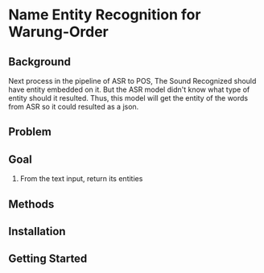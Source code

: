 # Name Entity Recognition for Warung-Order

## Background
Next process in the pipeline of ASR to POS, The Sound Recognized should have entity embedded on it. But the ASR model didn't know what type of entity should it resulted. 
Thus, this model will get the entity of the words from ASR so it could resulted as a json.

## Problem


## Goal
1. From the text input, return its entities
    

## Methods

## Installation

    
## Getting Started
